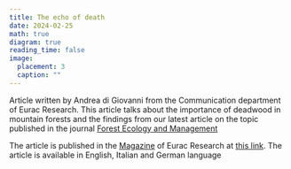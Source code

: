 ```yaml
---
title: The echo of death
date: 2024-02-25
math: true
diagram: true
reading_time: false  
image:
  placement: 3
  caption: ""
---
```


Article written by Andrea di Giovanni from the Communication department of Eurac Research. This article talks about the importance of deadwood in mountain forests and the findings from our latest article on the topic published in the journal  [Forest Ecology and Management](https://www.sciencedirect.com/science/article/pii/S0378112723009076) 

The article is published in the [Magazine](https://www.eurac.edu/en/magazine) of Eurac Research at [this link](https://www.eurac.edu/en/magazine/the-echo-of-death). The article is available in English, Italian and German language

